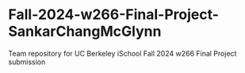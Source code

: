 # Fall-2024-w266-Final-Project-SankarChangMcGlynn
Team repository for UC Berkeley iSchool Fall 2024 w266 Final Project submission
